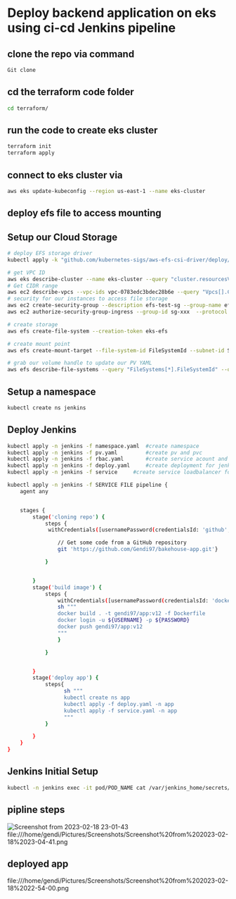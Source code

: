 # Deploy backend application on eks using ci-cd Jenkins pipeline
## clone the repo via command 
```bash
Git clone 
```
## cd the terraform code folder
```bash
cd terraform/
```
## run the code to create eks cluster 
```bash
terraform init
terraform apply
```
## connect to eks cluster via 
```bash
aws eks update-kubeconfig --region us-east-1 --name eks-cluster
```
## deploy efs file to access mounting 
## Setup our Cloud Storage
```bash
# deploy EFS storage driver
kubectl apply -k "github.com/kubernetes-sigs/aws-efs-csi-driver/deploy/kubernetes/overlays/stable/?ref=master"

# get VPC ID
aws eks describe-cluster --name eks-cluster --query "cluster.resourcesVpcConfig.vpcId" --output text
# Get CIDR range
aws ec2 describe-vpcs --vpc-ids vpc-0783edc3bdec28b6e --query "Vpcs[].CidrBlock" --output text
# security for our instances to access file storage
aws ec2 create-security-group --description efs-test-sg --group-name efs-sg --vpc-id VPC_ID
aws ec2 authorize-security-group-ingress --group-id sg-xxx  --protocol tcp --port 2049 --cidr VPC_CIDR

# create storage
aws efs create-file-system --creation-token eks-efs

# create mount point 
aws efs create-mount-target --file-system-id FileSystemId --subnet-id SubnetID --security-group GroupID

# grab our volume handle to update our PV YAML
aws efs describe-file-systems --query "FileSystems[*].FileSystemId" --output text
```

## Setup a namespace
```bash
kubectl create ns jenkins
```


## Deploy Jenkins
```bash
kubectl apply -n jenkins -f namespace.yaml  #create namespace
kubectl apply -n jenkins -f pv.yaml         #create pv and pvc 
kubectl apply -n jenkins -f rbac.yaml       #create service acount and binding role  
kubectl apply -n jenkins -f deploy.yaml     #create deployment for jenkins
kubectl apply -n jenkins -f service     #create service loadbalancer for jenkins deployment

kubectl apply -n jenkins -f SERVICE FILE pipeline {
    agent any


    stages {
        stage('cloning repo') {
            steps {
             withCredentials([usernamePassword(credentialsId: 'github', usernameVariable: 'USERNAME', passwordVariable: 'PASSWORD')]){

                // Get some code from a GitHub repository
                git 'https://github.com/Gendi97/bakehouse-app.git'}

            }


        }
        stage('build image') {
            steps {
                withCredentials([usernamePassword(credentialsId: 'dockerhub', usernameVariable: 'USERNAME', passwordVariable: 'PASSWORD')]){
                sh """
                docker build . -t gendi97/app:v12 -f Dockerfile
                docker login -u ${USERNAME} -p ${PASSWORD}
                docker push gendi97/app:v12
                """
                }

            }


        }
        stage('deploy app') {
            steps{
                  sh """
                  kubectl create ns app
                  kubectl apply -f deploy.yaml -n app
                  kubectl apply -f service.yaml -n app
                  """
            }

        }
    }
}
```
## Jenkins Initial Setup
```bash
kubectl -n jenkins exec -it pod/POD_NAME cat /var/jenkins_home/secrets/initialAdminPassword
```
## pipline steps
![Screenshot from 2023-02-18 23-01-43](https://user-images.githubusercontent.com/107524115/219899386-13014be7-2c6f-40d4-865a-3fb8f368a548.png)
 file:///home/gendi/Pictures/Screenshots/Screenshot%20from%202023-02-18%2023-04-41.png
## deployed app
file:///home/gendi/Pictures/Screenshots/Screenshot%20from%202023-02-18%2022-54-00.png




 
